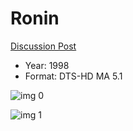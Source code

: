 # Ronin

[Discussion Post](https://www.avsforum.com/threads/bass-eq-for-filtered-movies.2995212/post-57847674)

* Year: 1998
* Format: DTS-HD MA 5.1

![img 0](https://i.imgur.com/xT1IRGX.jpg)

![img 1](https://i.imgur.com/qZtgwSl.jpg)

